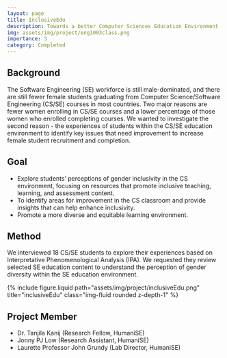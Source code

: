 ```yaml
---
layout: page
title: InclusiveEdu
description: Towards a better Computer Sciences Education Environment 
img: assets/img/project/eng1003class.png
importance: 3
category: Completed
---
```


## Background
The Software Engineering (SE) workforce is still male-dominated, and there are still fewer female students graduating from Computer Science/Software Engineering (CS/SE) courses in most countries. Two major reasons are fewer women enrolling in CS/SE courses and a lower percentage of those women who enrolled completing courses. We wanted to investigate the second reason - the experiences of students within the CS/SE education environment to identify key issues that need improvement to increase female student recruitment and completion.


## Goal
- Explore students’ perceptions of gender inclusivity in the CS environment, focusing on resources that promote inclusive teaching, learning, and assessment content.
- To identify areas for improvement in the CS classroom and provide insights that can help enhance inclusivity.
- Promote a more diverse and equitable learning environment.


## Method
We interviewed 18 CS/SE students to explore their experiences based on Interpretative Phenomenological Analysis (IPA). We requested they review selected SE education content to understand the perception of gender diversity within the SE education environment.

<div class="row">
    <div class="col-sm mt-3 mt-md-0">
        {% include figure.liquid path="assets/img/project/inclusiveEdu.png" title="inclusiveEdu" class="img-fluid rounded z-depth-1" %}
    </div>
</div>

## Project Member
- Dr. Tanjila Kanij (Research Fellow, HumaniSE)
- Jonny PJ Low (Research Assistant, HumaniSE)
- Laurette Professor John Grundy (Lab Director, HumaniSE)

